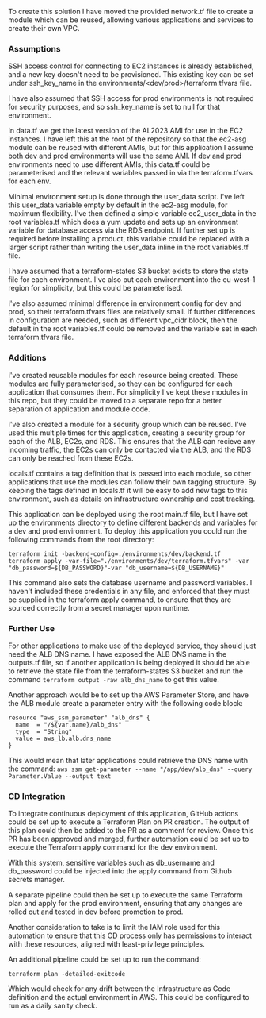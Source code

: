 To create this solution I have moved the provided network.tf file to create a module which can be reused, allowing various applications and services to create their own VPC. 

### Assumptions

SSH access control for connecting to EC2 instances is already established, and a new key doesn't need to be provisioned. This existing key can be set under ssh_key_name in the environments/<dev/prod>/terraform.tfvars file.

I have also assumed that SSH access for prod environments is not required for security purposes, and so ssh_key_name is set to null for that environment.

In data.tf we get the latest version of the AL2023 AMI for use in the EC2 instances. I have left this at the root of the repository so that the ec2-asg module can be reused with different AMIs, but for this application I assume both dev and prod environments will use the same AMI. If dev and prod environments need to use different AMIs, this data.tf could be parameterised and the relevant variables passed in via the terraform.tfvars for each env.

Minimal environment setup is done through the user_data script. I've left this user_data variable empty by default in the ec2-asg module, for maximum flexibility. I've then defined a simple variable ec2_user_data in the root variables.tf which does a yum update and sets up an environment variable for database access via the RDS endpoint. If further set up is required before installing a product, this variable could be replaced with a larger script rather than writing the user_data inline in the root variables.tf file.

I have assumed that a terraform-states S3 bucket exists to store the state file for each environment. I've also put each environment into the eu-west-1 region for simplicity, but this could be parameterised.

I've also assumed minimal difference in environment config for dev and prod, so their terraform.tfvars files are relatively small. If further differences in configuration are needed, such as different vpc_cidr block, then the default in the root variables.tf could be removed and the variable set in each terraform.tfvars file.


### Additions

I've created reusable modules for each resource being created. These modules are fully parameterised, so they can be configured for each application that consumes them. For simplicity I've kept these modules in this repo, but they could be moved to a separate repo for a better separation of application and module code.

I've also created a module for a security group which can be reused. I've used this multiple times for this application, creating a security group for each of the ALB, EC2s, and RDS. This ensures that the ALB can recieve any incoming traffic, the EC2s can only be contacted via the ALB, and the RDS can only be reached from these EC2s.

locals.tf contains a tag definition that is passed into each module, so other applications that use the modules can follow their own tagging structure. By keeping the tags defined in locals.tf it will be easy to add new tags to this environment, such as details on infrastructure ownership and cost tracking. 

This application can be deployed using the root main.tf file, but I have set up the environments directory to define different backends and variables for a dev and prod environment. To deploy this application you could run the following commands from the root directory:

```
terraform init -backend-config=./environments/dev/backend.tf
terraform apply -var-file="./environments/dev/terraform.tfvars" -var "db_password=${DB_PASSWORD}"-var "db_username=${DB_USERNAME}"
```

This command also sets the database username and password variables. I haven't included these credentials in any file, and enforced that they must be supplied in the terraform apply command, to ensure that they are sourced correctly from a secret manager upon runtime. 


### Further Use

For other applications to make use of the deployed service, they should just need the ALB DNS name. I have exposed the ALB DNS name in the outputs.tf file, so if another application is being deployed it should be able to retrieve the state file from the terraform-states S3 bucket and run the command `terraform output -raw alb_dns_name` to get this value.

Another approach would be to set up the AWS Parameter Store, and have the ALB module create a parameter entry with the following code block:

```
resource "aws_ssm_parameter" "alb_dns" {
  name  = "/${var.name}/alb_dns"
  type  = "String"
  value = aws_lb.alb.dns_name
}

```

This would mean that later applications could retrieve the DNS name with the command: `aws ssm get-parameter --name "/app/dev/alb_dns" --query Parameter.Value --output text`


### CD Integration

To integrate continuous deployment of this application, GitHub actions could be set up to execute a Terraform Plan on PR creation. The output of this plan could then be added to the PR as a comment for review. Once this PR has been approved and merged, further automation could be set up to execute the Terraform apply command for the dev environment.

With this system, sensitive variables such as db_username and db_password could be injected into the apply command from Github secrets manager. 

A separate pipeline could then be set up to execute the same Terraform plan and apply for the prod environment, ensuring that any changes are rolled out and tested in dev before promotion to prod.

Another consideration to take is to limit the IAM role used for this automation to ensure that this CD process only has permissions to interact with these resources, aligned with least-privilege principles.


An additional pipeline could be set up to run the command:

```
terraform plan -detailed-exitcode
```

Which would check for any drift between the Infrastructure as Code definition and the actual environment in AWS. This could be configured to run as a daily sanity check.
